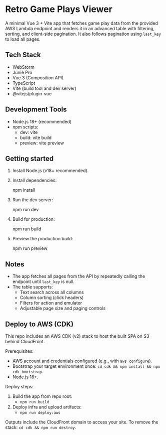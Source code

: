 # Retro Game Plays Viewer

A minimal Vue 3 + Vite app that fetches game play data from the provided AWS Lambda endpoint and renders it in an advanced table with filtering, sorting, and client-side pagination. It also follows pagination using `last_key` to load all pages.

## Tech Stack
- WebStorm
- Junie Pro
- Vue 3 (Composition API)
- TypeScript
- Vite (build tool and dev server)
- @vitejs/plugin-vue

## Development Tools
- Node.js 18+ (recommended)
- npm scripts:
  - dev: vite
  - build: vite build
  - preview: vite preview

## Getting started

1. Install Node.js (v18+ recommended).
2. Install dependencies:
   
   npm install

3. Run the dev server:
   
   npm run dev

4. Build for production:
   
   npm run build

5. Preview the production build:
   
   npm run preview

## Notes
- The app fetches all pages from the API by repeatedly calling the endpoint until `last_key` is null.
- The table supports:
  - Text search across all columns
  - Column sorting (click headers)
  - Filters for action and emulator
  - Adjustable page size and paging controls

## Deploy to AWS (CDK)
This repo includes an AWS CDK (v2) stack to host the built SPA on S3 behind CloudFront.

Prerequisites:
- AWS account and credentials configured (e.g., with `aws configure`).
- Bootstrap your target environment once: `cd cdk && npm install && npx cdk bootstrap`.
- Node.js 18+.

Deploy steps:
1. Build the app from repo root:
   - `npm run build`
2. Deploy infra and upload artifacts:
   - `npm run deploy:aws`

Outputs include the CloudFront domain to access your site. To remove the stack: `cd cdk && npm run destroy`.


